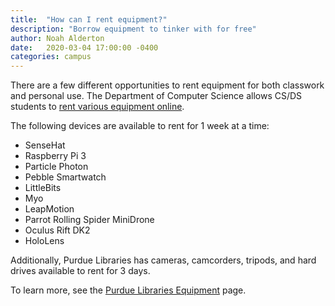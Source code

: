 ```yaml
---
title:  "How can I rent equipment?"
description: "Borrow equipment to tinker with for free"
author: Noah Alderton
date:   2020-03-04 17:00:00 -0400
categories: campus
---
```


There are a few different opportunities to rent equipment for both classwork and personal use.  The Department of Computer Science allows CS/DS students to [rent various equipment online](https://www.cs.purdue.edu/wiki/facilities/lwsndevices.html).

The following devices are available to rent for 1 week at a time:

- SenseHat
- Raspberry Pi 3
- Particle Photon
- Pebble Smartwatch
- LittleBits
- Myo
- LeapMotion
- Parrot Rolling Spider MiniDrone
- Oculus Rift DK2
- HoloLens

Additionally, Purdue Libraries has cameras, camcorders, tripods, and hard drives available to rent for 3 days.

To learn more, see the [Purdue Libraries Equipment](https://www.lib.purdue.edu/services/equipment) page.